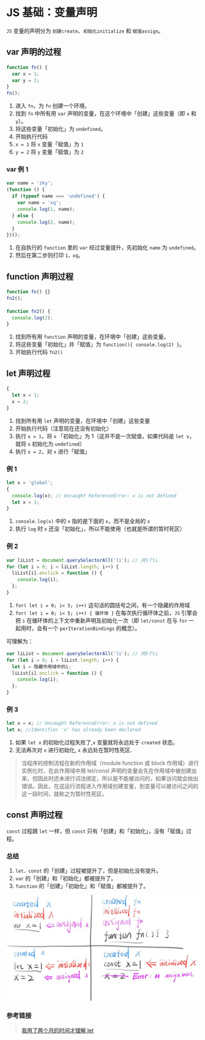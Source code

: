 # JS 基础：变量声明

`JS` 变量的声明分为 `创建create`、`初始化initialize` 和 `赋值assign`。

## var 声明的过程

```javascript
function fn() {
  var x = 1;
  var y = 2;
}
fn();
```

1. 进入 `fn`，为 `fn` 创建一个环境。
2. 找到 `fn` 中所有用 `var` 声明的变量，在这个环境中「创建」这些变量（即 `x` 和 `y`）。
3. 将这些变量「初始化」为 `undefined`。
4. 开始执行代码
5. `x = 1` 将 `x` 变量「赋值」为 `1`
6. `y = 2` 将 `y` 变量「赋值」为 `2`

### var 例 1

```js
var name = 'zky';
(function () {
  if (typeof name === 'undefined') {
    var name = 'xq';
    console.log(1, name);
  } else {
    console.log(2, name);
  }
})();
```

1. 在自执行的 `function` 里的 `var` 经过变量提升，先初始化 `name` 为 `undefined`。
2. 然后在第二步则打印 `1，xq`。

## function 声明过程

```javascript
function fn() {}
fn2();

function fn2() {
  console.log(2);
}
```

1. 找到所有用 `function` 声明的变量，在环境中「创建」这些变量。
2. 将这些变量「初始化」并「赋值」为 `function(){ console.log(2) }`。
3. 开始执行代码 `fn2()`

## let 声明过程

```javascript
{
  let x = 1;
  x = 2;
}
```

1. 找到所有用 `let` 声明的变量，在环境中「创建」这些变量
2. 开始执行代码（注意现在还没有初始化）
3. 执行 `x = 1`，将 `x` 「初始化」为 1（这并不是一次赋值，如果代码是 `let x`，就将 `x` 初始化为 `undefined`）
4. 执行 `x = 2`，对 `x` 进行「赋值」

### 例 1

```javascript
let x = 'global';
{
  console.log(x); // Uncaught ReferenceError: x is not defined
  let x = 1;
}
```

1. `console.log(x)` 中的 `x` 指的是下面的 `x`，而不是全局的 `x`
2. 执行 `log` 时 `x` 还没「初始化」，所以不能使用（也就是所谓的暂时死区）

### 例 2

```javascript
var liList = document.querySelectorAll('li'); // 共5个li
for (let i = 0; i < liList.length; i++) {
  liList[i].onclick = function () {
    console.log(i);
  };
}
```

1. `for( let i = 0; i< 5; i++)` 这句话的圆括号之间，有一个隐藏的作用域
2. `for( let i = 0; i< 5; i++) { 循环体 }` 在每次执行循环体之前，`JS` 引擎会把 `i` 在循环体的上下文中重新声明及初始化一次（即 `let/const` 在与 `for` 一起用时，会有一个 `perIterationBindings` 的概念）。

可理解为：

```javascript
var liList = document.querySelectorAll('li'); // 共5个li
for (let i = 0; i < liList.length; i++) {
  let i = 隐藏作用域中的i;
  liList[i].onclick = function () {
    console.log(i);
  };
}
```

### 例 3

```javascript
let x = x; // Uncaught ReferenceError: x is not defined
let x; //Identifier 'x' has already been declared
```

1. 如果 `let x` 的初始化过程失败了,`x` 变量就将永远处于 `created` 状态。
2. 无法再次对 `x` 进行初始化, `x` 永远处在暂时性死区.

> 当程序的控制流程在新的作用域（module function 或 block 作用域）进行实例化时，在此作用域中用 let/const 声明的变量会先在作用域中被创建出来，但因此时还未进行词法绑定，所以是不能被访问的，如果访问就会抛出错误。因此，在这运行流程进入作用域创建变量，到变量可以被访问之间的这一段时间，就称之为暂时性死区。

## const 声明过程

`const` 过程跟 `let` 一样，但 `const` 只有「创建」和「初始化」，没有「赋值」过程。

### 总结

1. `let、const` 的「创建」过程被提升了，但是初始化没有提升。
2. `var` 的「创建」和「初始化」都被提升了。
3. `function` 的「创建」「初始化」和「赋值」都被提升了。

![git命令总结](/img/p349-1.jpg)

### 参考链接

> [我用了两个月的时间才理解 let](https://zhuanlan.zhihu.com/p/28140450)
